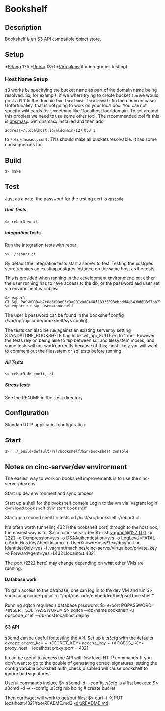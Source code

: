 Bookshelf
=========

Description
-----------

  Bookshelf is an S3 API compatible object store.

Setup
-----

*[Erlang](http://www.erlang.org) 17.5
*[Rebar](https://github.com/rebar/rebar3) (3+)
*[Virtualenv](http://pypi.python.org/pypi/virtualenv) (for integration testing)

### Host Name Setup

s3 works by specifying the bucket name as part of the domain name
being resolved. So, for example, if we where trying to create bucket
`foo` we would post a `PUT` to the domain `foo.localhost.localdomain`
(in the common case). Unfortunately, that is not going to work on your
local box. You can not specify wild cards for something like
*.localhost.localdomain. To get around this problem we need to use
some other tool. The recommended tool fir this is
[dnsmasq](http://www.thekelleys.org.uk/dnsmasq/doc.html). Get dnsmasq
installed and then add

    address=/.localhost.localdomain/127.0.0.1

to `/etc/dnsmasq.conf`. This should make all buckets resolvable. It has some consequences for


Build
-----

    $> make

Test
----

Just as a note, the password for the testing cert is `opscode`.

##### Unit Tests

    $> rebar3 eunit

##### Integration Tests

Run the integration tests with rebar:

    $> ./rebar3 ct

By default the integration tests start a server to test. Testing the
postgres store requires an existing postgres instance on the same
host as the tests.

This is provided when running in the development environment; but
either the user running has to have access to the db, or the password
and user set via environment variables:

    $> export CT_SQL_PASSWORD=b7e8d6c98e03c3a981c0d0464f13335893ebcdd4e643bd603f7bb77e8236846101a4fdd7db13c8cd
    $> export CT_SQL_USER=bookshelf

The user & password can be found in the bookshelf config (/var/opt/opscode/bookshelf/sys.config)

The tests can also be run against an existing server by setting
STANDALONE\_BOOKSHELF flag in bkswt\_api\_SUITE.erl to
'true'. However the tests rely on being able to flip between sql and
filesystem modes, and some tests will not work correctly because of
this; most likely you will want to comment out the filesystem or sql
tests before running.

##### All Tests

    $> rebar3 do eunit, ct



##### Stress tests
See the README in the stest directory

Configuration
-------------

  Standard OTP application configuration

Start
-----

    $>  ./_build/default/rel/bookshelf/bin/bookshelf console


Notes on cinc-server/dev environment
---------------------
The easiest way to work on bookshelf improvements is to use the
cinc-server/dev env

Start up dev environment and sync process

Start up a shell for the bookshelf console
  Login to the vm via 'vagrant login'
  dvm load bookshelf
  dvm start bookshelf

Start up a second shell for tests
cd /host/src/bookshelf
./rebar3 ct

It's often worth tunneling 4321 (the bookshelf port) through to the
host box; the easiest way is to:
    $> cd cinc-server/dev
    $> ssh vagrant@127.0.0.1 -p 2222 -o Compression=yes -o DSAAuthentication=yes -o LogLevel=FATAL -o StrictHostKeyChecking=no -o UserKnownHostsFile=/dev/null -o IdentitiesOnly=yes -i .vagrant/machines/cinc-server/virtualbox/private_key -o ForwardAgent=yes -L4321:localhost:4321

The port (2222 here) may change depending on what other VMs are running.


#### Database work

To gain access to the database, one can log in to the dev VM and run
    $> sudo su opscode-pgsql -c "/opt/opscode/embedded/bin/psql bookshelf"

Running sqitch requires a database password:
    $> export PGPASSWORD=<INSERT_SQL_PASSWORD>
    $> sqitch --db-name bookshelf -u opscode_chef --db-host localhost deploy



#### S3 API

s3cmd can be useful for testing the API. Set up a .s3cfg with the
defaults except:
secret\_key = <SECRET\_KEY>
access\_key = <ACCESS\_KEY>
proxy\_host = localhost
proxy\_port = 4321

It can be useful to access the API with low level HTTP commands. If
you don't want to go to the trouble of generating correct signatures,
setting the config variable bookshelf:auth\_check\_disabled will cause
bookshelf to ignore bad signatures.

Useful commands include
    $> s3cmd -d --config .s3cfg ls  # list buckets:
    $> s3cmd -d -v --config .s3cfg mb boing # create bucket
  
Then curl/wget will work to get/put files: 
    $> curl -i -X PUT  localhost:4321/foo/README.md3  -d@README.md


